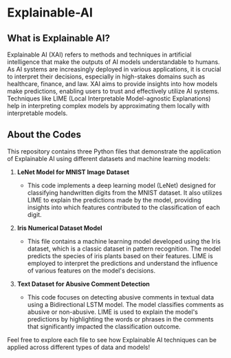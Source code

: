 # Explainable-AI

## What is Explainable AI?

Explainable AI (XAI) refers to methods and techniques in artificial intelligence that make the outputs of AI models understandable to humans. As AI systems are increasingly deployed in various applications, it is crucial to interpret their decisions, especially in high-stakes domains such as healthcare, finance, and law. XAI aims to provide insights into how models make predictions, enabling users to trust and effectively utilize AI systems. Techniques like LIME (Local Interpretable Model-agnostic Explanations) help in interpreting complex models by approximating them locally with interpretable models.

## About the Codes

This repository contains three Python files that demonstrate the application of Explainable AI using different datasets and machine learning models:

1. **LeNet Model for MNIST Image Dataset**
   - This code implements a deep learning model (LeNet) designed for classifying handwritten digits from the MNIST dataset. It also utilizes LIME to explain the predictions made by the model, providing insights into which features contributed to the classification of each digit.

2. **Iris Numerical Dataset Model**
   - This file contains a machine learning model developed using the Iris dataset, which is a classic dataset in pattern recognition. The model predicts the species of iris plants based on their features. LIME is employed to interpret the predictions and understand the influence of various features on the model's decisions.

3. **Text Dataset for Abusive Comment Detection**
   - This code focuses on detecting abusive comments in textual data using a Bidirectional LSTM model. The model classifies comments as abusive or non-abusive. LIME is used to explain the model's predictions by highlighting the words or phrases in the comments that significantly impacted the classification outcome.

Feel free to explore each file to see how Explainable AI techniques can be applied across different types of data and models!
